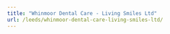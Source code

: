 ```yaml
---
title: "Whinmoor Dental Care - Living Smiles Ltd"
url: /leeds/whinmoor-dental-care-living-smiles-ltd/
---
```

